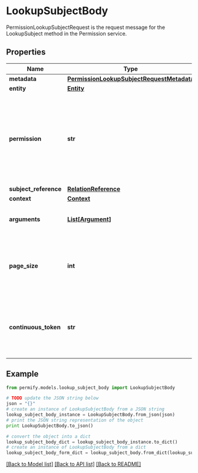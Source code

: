 # LookupSubjectBody

PermissionLookupSubjectRequest is the request message for the LookupSubject method in the Permission service.

## Properties

Name | Type | Description | Notes
------------ | ------------- | ------------- | -------------
**metadata** | [**PermissionLookupSubjectRequestMetadata**](PermissionLookupSubjectRequestMetadata.md) |  | [optional] 
**entity** | [**Entity**](Entity.md) |  | [optional] 
**permission** | **str** | Permission to be checked, can be a permission or relation. Required, and must match the pattern \&quot;^([a-zA-Z][a-zA-Z0-9_]{1,62}[a-zA-Z0-9])$\&quot;, max 64 bytes. | [optional] 
**subject_reference** | [**RelationReference**](RelationReference.md) |  | [optional] 
**context** | [**Context**](Context.md) |  | [optional] 
**arguments** | [**List[Argument]**](Argument.md) | Additional arguments associated with this request. | [optional] 
**page_size** | **int** | page_size is the number of subjects to be returned in the response. The value should be between 1 and 100. | [optional] 
**continuous_token** | **str** | continuous_token is an optional parameter used for pagination. It should be the value received in the previous response. | [optional] 

## Example

```python
from permify.models.lookup_subject_body import LookupSubjectBody

# TODO update the JSON string below
json = "{}"
# create an instance of LookupSubjectBody from a JSON string
lookup_subject_body_instance = LookupSubjectBody.from_json(json)
# print the JSON string representation of the object
print LookupSubjectBody.to_json()

# convert the object into a dict
lookup_subject_body_dict = lookup_subject_body_instance.to_dict()
# create an instance of LookupSubjectBody from a dict
lookup_subject_body_form_dict = lookup_subject_body.from_dict(lookup_subject_body_dict)
```
[[Back to Model list]](../README.md#documentation-for-models) [[Back to API list]](../README.md#documentation-for-api-endpoints) [[Back to README]](../README.md)


